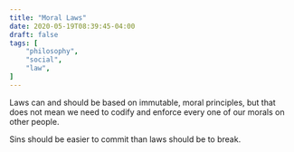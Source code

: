 ```yaml
---
title: "Moral Laws"
date: 2020-05-19T08:39:45-04:00
draft: false
tags: [
	"philosophy",
	"social",
	"law",
]
---
```

Laws can and should be based on immutable, moral principles, but that does not mean we need to codify and enforce every one of our morals on other people.

Sins should be easier to commit than laws should be to break.
